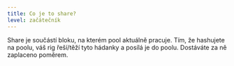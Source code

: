 ```yaml
---
title: Co je to share?
level: začátečník
---
```


Share je součástí bloku, na kterém pool aktuálně pracuje. Tím, že hashujete na poolu, váš rig řeší/těží tyto hádanky a posílá je do poolu. Dostáváte za ně zaplaceno poměrem.
